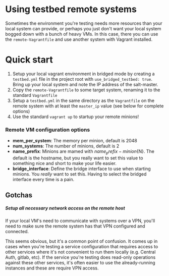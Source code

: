 # Using testbed remote systems

Sometimes the environment you're testing needs more resources than your local system can provide, or perhaps you just don't want your local system bogged down with a bunch of heavy VMs. In this case, there you can use the `remote-Vagrantfile` and use another system with Vagrant installed.


# Quick start

1. Setup your local vagrant environment in bridged mode by creating a `testbed.yml` file in the project root with `use_bridged_testbed: true`. Bring up your local system and note the IP address of the salt-master.
2. Copy the `remote-Vagrantfile`  to some target system, renaming it to the standard `Vagrantfile`
3. Setup a `testbed.yml` in the same directory as the `Vagrantfile` on the remote system with at least the `master_ip` value (see below for complete options)
4. Use the standard `vagrant up` to startup your remote minions!

### Remote VM configuration options 

* __mem_per_system__: The memory per minion, default is 2048
* __num_systems__: The number of minions, default is 2
* __name_prefix__: Minions are mamed with ${name_prefix}-minion${N}. The default is the hostname, but you really want to set this value to something nice and short to make your life easier.
* __bridge_interface__: Define the bridge interface to use when starting minions. You *really* want to set this. Having to select the bridged interface every time is a pain.

## Gotchas

##### Setup all necessary network access on the remote host

If your local VM's need to communicate with systems over a VPN, you'll need to make sure the remote system has that VPN configured and connected.

This seems obvious, but it's a common point of confusion. It comes up in cases when you're testing a service configuration that requires access to other services where it's not convenient to run them locally (e.g. Central Auth, gitlab, etc). If the service you're testing does read-only operations against these other services, it's often easier to use the already-running instances and these are require VPN access.

